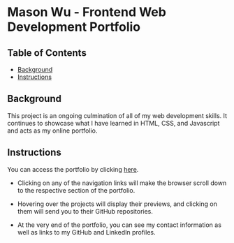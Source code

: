 # Mason Wu - Frontend Web Development Portfolio

## Table of Contents

* [Background](#background)
* [Instructions](#instructions)

## Background

This project is an ongoing culmination of all of my web development skills. It continues to showcase what I have learned in HTML, CSS, and Javascript and acts as my online portfolio.

## Instructions

You can access the portfolio by clicking [here](https://neocyte.github.io/MW-Portfolio/).

* Clicking on any of the navigation links will make the browser scroll down to the respective section of the portfolio.

* Hovering over the projects will display their previews, and clicking on them will send you to their GitHub repositories.

* At the very end of the portfolio, you can see my contact information as well as links to my GitHub and LinkedIn profiles.
